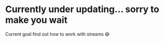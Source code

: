 <h1>Currently under updating... sorry to make you wait</h1>
Current goal find out how to work with streams 😅